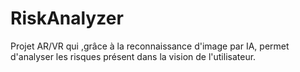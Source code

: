 # RiskAnalyzer
Projet AR/VR qui ,grâce à la reconnaissance d'image par IA, permet d'analyser les risques présent dans la vision de l'utilisateur.
